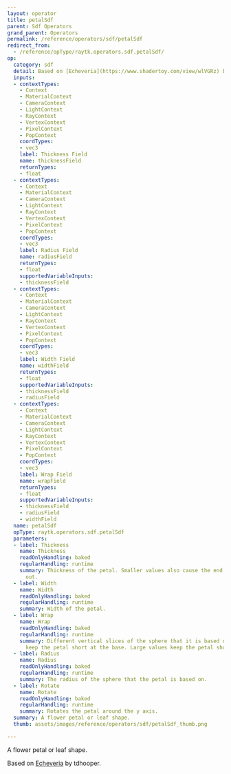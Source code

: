 ```yaml
---
layout: operator
title: petalSdf
parent: Sdf Operators
grand_parent: Operators
permalink: /reference/operators/sdf/petalSdf
redirect_from:
  - /reference/opType/raytk.operators.sdf.petalSdf/
op:
  category: sdf
  detail: Based on [Echeveria](https://www.shadertoy.com/view/wlVGRz) by tdhooper.
  inputs:
  - contextTypes:
    - Context
    - MaterialContext
    - CameraContext
    - LightContext
    - RayContext
    - VertexContext
    - PixelContext
    - PopContext
    coordTypes:
    - vec3
    label: Thickness Field
    name: thicknessField
    returnTypes:
    - float
  - contextTypes:
    - Context
    - MaterialContext
    - CameraContext
    - LightContext
    - RayContext
    - VertexContext
    - PixelContext
    - PopContext
    coordTypes:
    - vec3
    label: Radius Field
    name: radiusField
    returnTypes:
    - float
    supportedVariableInputs:
    - thicknessField
  - contextTypes:
    - Context
    - MaterialContext
    - CameraContext
    - LightContext
    - RayContext
    - VertexContext
    - PixelContext
    - PopContext
    coordTypes:
    - vec3
    label: Width Field
    name: widthField
    returnTypes:
    - float
    supportedVariableInputs:
    - thicknessField
    - radiusField
  - contextTypes:
    - Context
    - MaterialContext
    - CameraContext
    - LightContext
    - RayContext
    - VertexContext
    - PixelContext
    - PopContext
    coordTypes:
    - vec3
    label: Wrap Field
    name: wrapField
    returnTypes:
    - float
    supportedVariableInputs:
    - thicknessField
    - radiusField
    - widthField
  name: petalSdf
  opType: raytk.operators.sdf.petalSdf
  parameters:
  - label: Thickness
    name: Thickness
    readOnlyHandling: baked
    regularHandling: runtime
    summary: Thickness of the petal. Smaller values also cause the end to flatten
      out.
  - label: Width
    name: Width
    readOnlyHandling: baked
    regularHandling: runtime
    summary: Width of the petal.
  - label: Wrap
    name: Wrap
    readOnlyHandling: baked
    regularHandling: runtime
    summary: Different vertical slices of the sphere that it is based on. Low values
      keep the petal short at the base. Large values keep the petal short at the top.
  - label: Radius
    name: Radius
    readOnlyHandling: baked
    regularHandling: runtime
    summary: The radius of the sphere that the petal is based on.
  - label: Rotate
    name: Rotate
    readOnlyHandling: baked
    regularHandling: runtime
    summary: Rotates the petal around the y axis.
  summary: A flower petal or leaf shape.
  thumb: assets/images/reference/operators/sdf/petalSdf_thumb.png

---
```



A flower petal or leaf shape.

Based on [Echeveria](https://www.shadertoy.com/view/wlVGRz) by tdhooper.